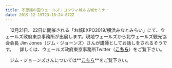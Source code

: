 ```yaml
---
title: 不思議の国ウェールズ・コンウィ城＆古城セミナー
date: 2019-12-19T23:18:24.872Z
---
```

　12月21日、22日に開催される「お城EXPO2019/横浜みなとみらい」にて、ウェールズ政府東京事務所が出展します。現地ウェールズから北ウェールズ観光協会会長 Jim Jones（ジム・ジョーンズ）さんが講師としてお話しをされるそうです。 　詳しくは、ウェールズ政府東京事務所Twitter（**[こちら](https://twitter.com/WalesJapan/status/1204704637544095744?s=20)**）をご覧下さい。

　ジム・ジョーンズさんについては**[こちら](https://www.wales-japan.com/wales/wales_now/vol4/)**をご覧下さい。
